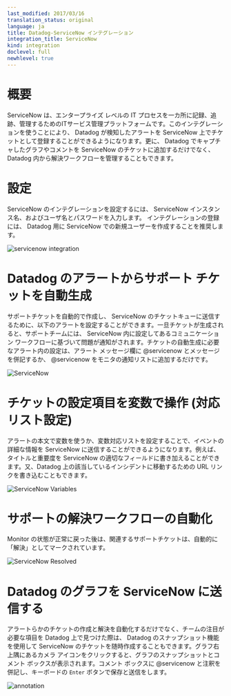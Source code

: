 ```yaml
---
last_modified: 2017/03/16
translation_status: original
language: ja
title: Datadog-ServiceNow インテグレーション
integration_title: ServiceNow
kind: integration
doclevel: full
newhlevel: true
---
```


# 概要

<!-- ServiceNow is an IT service management platform for recording, tracking, and managing a company’s enterprise-level IT processes in a single location. This integration allows you to create tickets from triggered alarms in Datadog. Additionally, you can add Datadog-generated graphs and comments to ServiceNow tickets, as well as manage the resolution workflow from within Datadog -->

ServiceNow は、エンタープライズ レベルの IT プロセスを一カ所に記録、追跡、管理するためのITサービス管理プラットフォームです。このインテグレーションを使うことにより、 Datadog が検知したアラートを ServiceNow 上でチケットとして登録することができるようになります。更に、 Datadog でキャプチャしたグラフやコメントを ServiceNow のチケットに追加するだけでなく、 Datadog 内から解決ワークフローを管理することもできます。



<!-- ### Configure ServiceNow

To configure the ServiceNow integration, enter your ServiceNow instance name, and the username and password. We recommend creating a new user for the Datadog integration.

![servicenow integration](/static/images/servicenow-configuration.png) -->

# 設定

ServiceNow のインテグレーションを設定するには、 ServiceNow インスタンス名、およびユーザ名とパスワードを入力します。 インテグレーションの登録には、 Datadog 用に ServiceNow での新規ユーザーを作成することを推奨します。

![servicenow integration](/static/images/servicenow-configuration.png)


<!-- ### Auto-generate support tickets from Datadog alerts

Now, you can set these alerts to automatically create support tickets and send them to the ServiceNow ticketing queue. From there, your support team will be notified of issues using the communication workflows that you have already established inside ServiceNow. All you have to do is mention @servicenow in the alert message or add @servicenow to the notification list for that monitor.

![ServiceNow](/static/images/servicenow-02-monitor-page.png) -->

# Datadog のアラートからサポート チケットを自動生成

サポートチケットを自動的で作成し、 ServiceNow のチケットキューに送信するために、以下のアラートを設定することができます。一旦チケットが生成されると、サポートチームには、 ServiceNow 内に設定してあるコミュニケーション ワークフローに基づいて問題が通知がされます。チケットの自動生成に必要なアラート内の設定は、アラート メッセージ欄に @servicenow とメッセージを併記するか、 @servicenow をモニタの通知リストに追加するだけです。


![ServiceNow](/static/images/servicenow-02-monitor-page.png)

<!-- ### Use variables in ticket payload and field mappings
 
Variables can be used in the body of your alerts or in field mappings to ensure rich details from the event are included in ServiceNow.  For example, you can include the title and severity in the appropriate ServiceNow field or you can include a link back to the specific incident in Datadog right from the ServiceNow ticket.

![ServiceNow Variables](/static/images/servicenow-variables.png) 
 -->

# チケットの設定項目を変数で操作 (対応リスト設定)

アラートの本文で変数を使うか、変数対応リストを設定することで、イベントの詳細な情報を ServiceNow に送信することができるようになります。例えば、タイトルと重要度を ServiceNow の適切なフィールドに書き加えることができます。又、Datadog 上の該当しているインシデントに移動するための URL リンクを書き込むこともできます。

![ServiceNow Variables](/static/images/servicenow-variables.png) 

<!-- ### Automate support resolution workflow

Once the monitor state returns to normal, the associated support ticket is automatically marked as “resolved”.

![ServiceNow Resolved](/static/images/servicenow-03-servicenow-resolved.png) -->

# サポートの解決ワークフローの自動化

Monitor の状態が正常に戻った後は、関連するサポートチケットは、自動的に「解決」としてマークされています。

![ServiceNow Resolved](/static/images/servicenow-03-servicenow-resolved.png)


<!-- ### Send Datadog graphs to ServiceNow

In addition to automating ticket creation and resolution, you can also use Datadog to create ServiceNow tickets on an ad hoc basis whenever you see something in Datadog that needs your team’s attention. Just click the camera icon to share a snapshot of any Timeboard graph, add some context in the comment box to help your colleagues interpret the graph, and @mention ServiceNow to send the graph and your comments to ServiceNow.

![annotation](/static/images/servicenow-04-mention-servicenow.png) -->

# Datadog のグラフを ServiceNow に送信する

アラートらかのチケットの作成と解決を自動化するだけでなく、チームの注目が必要な項目を Datadog 上で見つけた際は、 Datadog のスナップショット機能を使用して ServiceNow のチケットを随時作成することもできます。グラフ右上隅にあるカメラ アイコンをクリックすると、グラフのスナップショットとコメント ボックスが表示されます。コメント ボックスに @servicenow と注釈を併記し、キーボードの `Enter` ボタンで保存と送信をします。

![annotation](/static/images/servicenow-04-mention-servicenow.png)



















